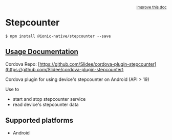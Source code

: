 
<a style="float:right;font-size:12px;" href="http://github.com/driftyco/ionic-native/edit/master/src/@ionic-native/plugins/stepcounter/index.ts#L0">
  Improve this doc
</a>

# Stepcounter
<!-- end header block -->

```
$ npm install @ionic-native/stepcounter --save
```

## [Usage Documentation](https://ionicframework.com/docs/v2/native/stepcounter/)

Cordova Repo: [https://github.com/Slidee/cordova-plugin-stepcounter](https://github.com/Slidee/cordova-plugin-stepcounter)

<!-- description -->
Cordova plugin for using device's stepcounter on Android (API > 19)

Use to
- start and stop stepcounter service
- read device's stepcounter data

<!-- @platforms tag -->
## Supported platforms

- Android

<!-- @platforms tag end -->
<!-- end for prop in method.decorators[0].argumentInfo -->
<!-- end content block -->
<!-- end body block -->
